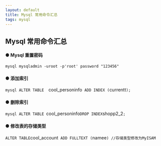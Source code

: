 ```yaml
---
layout: default
title: Mysql 常用命令汇总
tags: mysql
---
```

## Mysql 常用命令汇总

#### ● Mysql 重置密码

`mysql
    mysqladmin -uroot -p'root' password "123456"
`

#### ● 添加索引

`mysql
    ALTER TABLE  `cool_personinfo`  ADD INDEX ( `currentt` );
`

#### ● 删除索引

`mysql
    ALTER TABLE `cool_personinfo` DROP INDEX `shopp2_2`;
`

#### ● 修改表的存储类型

`
    ALTER TABLE `cool_account` ADD FULLTEXT (`namee`)
    //存储类型修改为MyISAM
`
